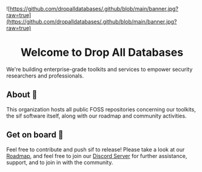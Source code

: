 ![https://github.com/dropalldatabases/.github/blob/main/banner.jpg?raw=true](https://github.com/dropalldatabases/.github/blob/main/banner.jpg?raw=true)

<div align="center">
<h1>Welcome to Drop All Databases</h1>
</div>
We're building enterprise-grade toolkits and services to empower security researchers and professionals.

## About 👋
This organization hosts all public FOSS repositories concerning our toolkits, the sif software itself, along with our roadmap and community activities.

## Get on board 🚀
Feel free to contribute and push sif to release! Please take a look at our [Roadmap](https://github.com/orgs/dropalldatabases/projects/1/views/1), and feel free to join our [Discord Server](https://discord.gg/dropalldatabases) for further assistance, support, and to join in with the community.
